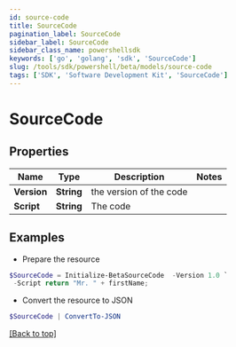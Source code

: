 ```yaml
---
id: source-code
title: SourceCode
pagination_label: SourceCode
sidebar_label: SourceCode
sidebar_class_name: powershellsdk
keywords: ['go', 'golang', 'sdk', 'SourceCode'] 
slug: /tools/sdk/powershell/beta/models/source-code
tags: ['SDK', 'Software Development Kit', 'SourceCode']
---
```



# SourceCode

## Properties

Name | Type | Description | Notes
------------ | ------------- | ------------- | -------------
**Version** |  **String** | the version of the code | 
**Script** |  **String** | The code | 

## Examples

- Prepare the resource
```powershell
$SourceCode = Initialize-BetaSourceCode  -Version 1.0 `
 -Script return "Mr. " + firstName;
```

- Convert the resource to JSON
```powershell
$SourceCode | ConvertTo-JSON
```


[[Back to top]](#) 

